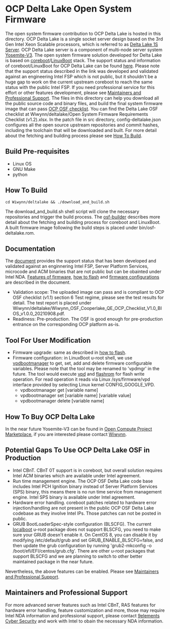 # OCP Delta Lake Open System Firmware

The open system firmware contribution to OCP Delta Lake is hosted in this directory. OCP Delta Lake is a single socket server design based on the 3rd Gen Intel Xeon
Scalable processors, which is referred to as [Delta Lake 1S Server](https://www.opencompute.org/documents/delta-lake-1s-server-design-specification-1v05-pdf). OCP Delta Lake server is a component of multi-node server system [Yosemite-V3](https://www.opencompute.org/documents/ocp-yosemite-v3-platform-design-specification-1v16-pdf).
The open system firmware solution developed for Delta Lake is based on [coreboot](https://coreboot.org/)/[LinuxBoot](https://www.linuxboot.org/) stack. The support status and information of coreboot/LinuxBoot for OCP Delta Lake can be found [here](https://github.com/coreboot/coreboot/blob/master/Documentation/mainboard/ocp/deltalake.md). Please note that the support status described in the link was developed and validated against an engineering Intel FSP which is not public, but it shouldn't be a huge gap to work on the current upstream coreboot to reach the same status with the public Intel FSP. If you need professional service for this effort or other features development, please see [Maintainers and Professional Support](#Maintainers-and-Professional-Support). The files in this directory can help you download all the public source code and binary files, and build the final system firmware image that can pass [OCP OSF checklist](https://www.opencompute.org/wiki/Open_System_Firmware/Checklist). You can find the Delta Lake OSF checklist at Wiwynn/deltalake/Open System Firmware Requirements Checklist (v1.2).xlsx. In the patch file in src directory, config-deltalake.json configures all the open source upstream repositories and commit hashes, including the toolchain that will be downloaded and built. For more detail about the fetching and building process please see [How To Build](#How-To-Build).

## Build Pre-requisites

 * Linux OS
 * GNU Make
 * python

## How To Build

    cd Wiwynn/deltalake && ./download_and_build.sh

The download_and_build.sh shell script will clone the necessary repositories and trigger the build process. The [osf-builder](https://github.com/facebookincubator/osf-builder) describes more detail about the fetching and building process for coreboot and LinuxBoot. A built firmware image following the build steps is placed under bin/osf-deltalake.rom.

## Documentation

The [document](https://github.com/coreboot/coreboot/blob/master/Documentation/mainboard/ocp/deltalake.md) provides the support status that has been developed and validated against an enginnering Intel FSP, Server Platform Services, microcode and ACM binaries that are not public but can be obainted under Intel NDA. [Features of firmware](https://github.com/coreboot/coreboot/blob/master/Documentation/mainboard/ocp/deltalake.md#working-features), [how to flash](https://github.com/coreboot/coreboot/blob/master/Documentation/mainboard/ocp/deltalake.md#flashing-coreboot) and [firmware configurations](https://github.com/coreboot/coreboot/blob/master/Documentation/mainboard/ocp/deltalake.md#firmware-configurations) are described in the document.
 * Validation scope: The uploaded image can pass and is compliant to OCP OSF checklist (v1.1) section 6 Test regime, please see the test results for detail. The test report is placed under Wiwynn/deltalake/Wiwynn_OSF_Cooperlake_QE_OCP_Checklist_V1.0_BIOS_v1.0.0_20210908.pdf.
 * Readiness: Pre-production. The OSF is good enough for pre-production entrance on the corresponding OCP platform as-is.

## Tool For User Modification

* Firmware upgrade: same as described in [how to flash](https://github.com/coreboot/coreboot/blob/master/Documentation/mainboard/ocp/deltalake.md#flashing-coreboot).
* Firmware configuration: in LinuxBoot u-root shell, we use [vpdbootmanager](https://github.com/u-root/u-root/tree/master/tools/vpdbootmanager) to get, set, add and delete firmware configurable variables. Please note that the tool may be renamed to 'vpdmgr' in the future. The tool would execute [vpd](https://chromium.googlesource.com/chromiumos/platform/vpd/+/master/README.md) and [flashrom](https://flashrom.org/Flashrom) for flash write operation. For read operation it reads via Linux /sys/firmware/vpd interface provided by selecting Linux kernel CONFIG_GOOGLE_VPD.
    - vpdbootmanager get [variable name]
    - vpdbootmanager set [variable name] [variable value]
    - vpdbootmanager delete [variable name]

## How To Buy OCP Delta Lake

In the near future Yosemite-V3 can be found in [Open Compute Project Marketplace](https://www.opencompute.org/solutions), if you are interested please contact [Wiwynn](https://www.wiwynn.com/contact-wiwynn/).

## Potential Gaps To Use OCP Delta Lake OSF in Production
 * Intel CBnT. CBnT 0T support is in coreboot, but overall solution requires Intel ACM binaries which are available under Intel agreement. 
 * Run time management engine. The OCP OSF Delta Lake code base includes Intel PCH Ignition binary instead of Server Platform Services (SPS) binary, this means there is no run time service from management engine. Intel SPS binary is available under Intel agreement. 
 * Hardware error handling. coreboot patches related to hardware error injection/handling are not present in the public OCP OSF Delta Lake codebase as they involve Intel IPs. Those patches can not be posted in public.
 * GRUB BootLoaderSpec-style configuration (BLSCFG). The current [localboot](https://github.com/u-root/u-root/tree/master/pkg/boot/localboot) u-root package does not support BLSCFG, you need to make sure your GRUB doesn't enable it. On CentOS 8, you can disable it by modifying /etc/default/grub and set GRUB_ENABLE_BLSCFG=false, and then update the grub configuration by running 'grub2-mkconfig -o /boot/efi/EFI/centos/grub.cfg'. There are other u-root packages that support BLSCFG and we are planning to switch to other better maintained package in the near future.

Nevertheless, the above features can be enabled. Please see [Maintainers and Professional Support](#Maintainers-and-Professional-Support).

## Maintainers and Professional Support

For more advanced server features such as Intel CBnT, RAS features for hardware error handling, feature customization and more, those may require Intel NDA information and professional support, please contact [9elements Cyber Security](https://9esec.io/contact) and work with Intel to obain the necessary NDA information.
